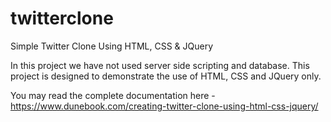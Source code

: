 # twitterclone
Simple Twitter Clone Using HTML, CSS & JQuery

In this project we have not used server side scripting and database. This project is designed to demonstrate the use of HTML, CSS and JQuery only.

You may read the complete documentation here - https://www.dunebook.com/creating-twitter-clone-using-html-css-jquery/
